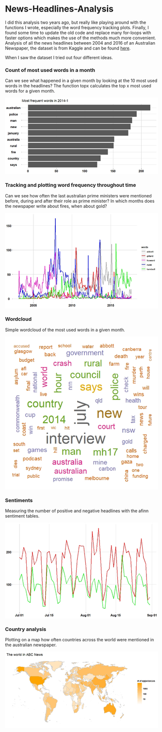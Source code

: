 # News-Headlines-Analysis
I did this analysis two years ago, but really like playing around with the functions I wrote, especially the word frequency tracking plots. Finally, I found some time to update the old code and replace many for-loops with faster options which makes the use of the methods much more convenient.
Analysis of all the news headlines between 2004 and 2016 of an Australian Newspaper, the dataset is from Kaggle and can be found [here](https://www.kaggle.com/therohk/million-headlines/data).

When I saw the dataset I tried out four different ideas.

### Count of most used words in a month
Can we see what happened in a given month by looking at the 10 most used words in the headlines?
The function topx calculates the top x most used words for a given month.

![top10](img/top10.jpeg)

### Tracking and plotting word frequency throughout time
Can we see how often the last australian prime ministers were mentioned before, during and after their role as prime minister? In which months does the newspaper write about fires, when about gold?

![prime ministers](img/primeministers.jpeg)

### Wordcloud
Simple wordcloud of the most used words in a given month.

![wordcloud](img/Wordcloud.jpeg)

### Sentiments
Measuring the number of positive and negative headlines with the afinn sentiment tables.

![sentiments](img/sentiments.jpeg)

### Country analysis
Plotting on a map how often countries across the world were mentioned in the australian newspaper.

![world](img/World_map.jpeg)
